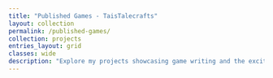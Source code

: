 ```yaml
---
title: "Published Games - TaisTalecrafts"
layout: collection
permalink: /published-games/
collection: projects
entries_layout: grid
classes: wide
description: "Explore my projects showcasing game writing and the exciting game stories I've crafted"
---
```

